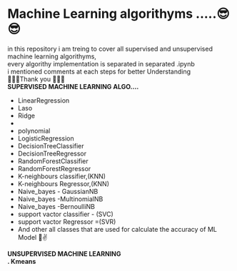 # Machine Learning algorithyms .....😎😎
in this repository i am treing to cover all supervised and unsupervised <br>
machine learning algorithyms,<br>
every algorithy implementation is separated in separated .ipynb<br>
i mentioned comments at each steps  for better Understanding <br>
🌹🌹🌹Thank you 🌹🌹🌹<br>
<b>SUPERVISED MACHINE LEARNING ALGO....</b>
<ul>
<li>LinearRegression</li>
<li>Laso</li>
<li>Ridge<li>
<li>polynomial</li>
<li>LogisticRegression</li>
<li>DecisionTreeClassifier</li>
<li>DecisionTreeRegressor</li>
<li>RandomForestClassifier</li>
<li>RandomForestRegressor</li>
<li>K-neighbours classifier,(KNN)</li>
<li>K-neighbours Regressor,(KNN)</li>
<li>Naive_bayes - GaussianNB</li>
<li>Naive_bayes -MultinomialNB</li>
<li>Naive_bayes -BernoulliNB</li>
<li>support vactor classifier - (SVC)</li>
<li>support vactor Regressor =(SVR)</li>
<li>And other all classes that are used for calculate the accuracy of ML Model 🤞✌</li>
</ul>
<b>UNSUPERVISED MACHINE LEARNING<b><br>
. Kmeans
